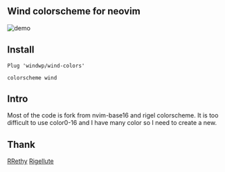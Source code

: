 ## Wind colorscheme for neovim

![demo](https://i.imgur.com/T8Sj1uS.png)

## Install

```
Plug 'windwp/wind-colors'

colorscheme wind

```

## Intro
Most of the code is fork from nvim-base16 and rigel colorscheme.
It is too difficult to use color0-16 and I have many color so I need
to create a new.

## Thank
[RRethy](https://github.com/RRethy/nvim-base16)
[Rigellute](https://github.com/Rigellute/rigel)
